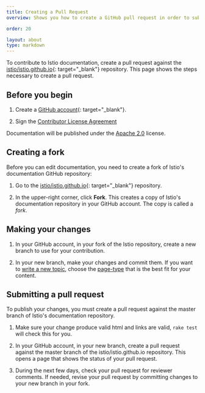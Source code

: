 ```yaml
---
title: Creating a Pull Request
overview: Shows you how to create a GitHub pull request in order to submit your docs for approval.

order: 20

layout: about
type: markdown
---
```


To contribute to Istio documentation, create a pull request against the
[istio/istio.github.io](https://github.com/istio/istio.github.io){: target="_blank"}
repository. This page shows the steps necessary to create a pull request.

## Before you begin

1. Create a [GitHub account](https://github.com){: target="_blank"}.

1. Sign the [Contributor License Agreement](https://github.com/istio/community/blob/master/CONTRIBUTING.md#contributor-license-agreements)

Documentation will be published under the [Apache 2.0](https://github.com/istio/istio.github.io/blob/master/LICENSE) license.

## Creating a fork

Before you can edit documentation, you need to create a fork of Istio's documentation GitHub repository:

1. Go to the
[istio/istio.github.io](https://github.com/istio/istio.github.io){: target="_blank"}
repository.

1. In the upper-right corner, click **Fork**. This creates a copy of Istio's
documentation repository in your GitHub account. The copy is called a *fork*.

## Making your changes

1. In your GitHub account, in your fork of the Istio repository, create
a new branch to use for your contribution.

1. In your new branch, make your changes and commit them. If you want to
[write a new topic](./writing-a-new-topic.html),
choose the [page-type](./writing-a-new-topic.html#choosing-a-page-type)
that is the best fit for your content.

## Submitting a pull request

To publish your changes, you must create a pull request against the master branch of Istio's
documentation repository.

1. Make sure your change produce valid html and links are valid, `rake test`
will check this for you.

1. In your GitHub account, in your new branch, create a pull request
against the master branch of the istio/istio.github.io
repository. This opens a page that shows the status of your pull request.

1. During the next few days, check your pull request for reviewer comments.
If needed, revise your pull request by committing changes to your
new branch in your fork.
